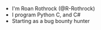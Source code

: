 - I'm Roan Rothrock (@R-Rothrock)
- I program Python C, and C#
- Starting as a bug bounty hunter
<!---
R-Rothrock/R-Rothrock is a special repository because its `README.md` (this file) appears on your GitHub profile.
You can click the Preview link to take a look at your changes.
--->
